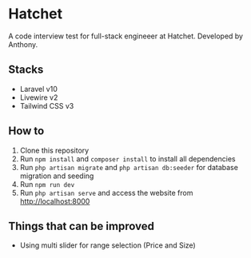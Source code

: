 # Hatchet
A code interview test for full-stack engineeer at Hatchet. Developed by Anthony.

## Stacks
- Laravel v10
- Livewire v2
- Tailwind CSS v3

## How to
1. Clone this repository
2. Run ``npm install`` and ``composer install`` to install all dependencies
3. Run ``php artisan migrate`` and ``php artisan db:seeder`` for database migration and seeding
4. Run ``npm run dev``
5. Run ``php artisan serve`` and access the website from [http://localhost:8000](http://localhost:8000)


## Things that can be improved
- Using multi slider for range selection (Price and Size)
